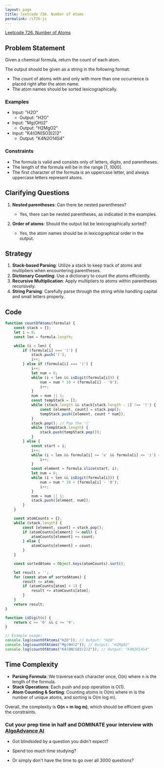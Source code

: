 ```yaml
---
layout: page
title: leetcode 726. Number of Atoms
permalink: /s726-js
---
```

[Leetcode 726. Number of Atoms](https://algoadvance.github.io/algoadvance/l726)
## Problem Statement

Given a chemical formula, return the count of each atom.

The output should be given as a string in the following format:
- The count of atoms with and only with more than one occurrence is placed right after the atom name.
- The atom names should be sorted lexicographically.

### Examples

- Input: "H2O"
  - Output: "H2O"
- Input: "Mg(OH)2"
  - Output: "H2MgO2"
- Input: "K4(ON(SO3)2)2"
  - Output: "K4N2O14S4"

### Constraints

- The formula is valid and consists only of letters, digits, and parentheses.
- The length of the formula will be in the range [1, 1000].
- The first character of the formula is an uppercase letter, and always uppercase letters represent atoms.

## Clarifying Questions

1. **Nested parentheses**: Can there be nested parentheses?
   - Yes, there can be nested parentheses, as indicated in the examples.
   
2. **Order of atoms**: Should the output list be lexicographically sorted?
   - Yes, the atom names should be in lexicographical order in the output.

## Strategy

1. **Stack-based Parsing**: Utilize a stack to keep track of atoms and multipliers when encountering parentheses.
2. **Dictionary Counting**: Use a dictionary to count the atoms efficiently.
3. **Recursive Multiplication**: Apply multipliers to atoms within parentheses recursively.
4. **String Parsing**: Carefully parse through the string while handling capital and small letters properly.

## Code

```javascript
function countOfAtoms(formula) {
    const stack = [];
    let i = 0;
    const len = formula.length;

    while (i < len) {
        if (formula[i] === '(') {
            stack.push('(');
            i++;
        } else if (formula[i] === ')') {
            i++;
            let num = 0;
            while (i < len && isDigit(formula[i])) {
                num = num * 10 + (formula[i] - '0');
                i++;
            }
            num = num || 1;
            const tempStack = [];
            while (stack.length && stack[stack.length - 1] !== '(') {
                const [element, count] = stack.pop();
                tempStack.push([element, count * num]);
            }
            stack.pop(); // Pop the '('
            while (tempStack.length) {
                stack.push(tempStack.pop());
            }
        } else {
            const start = i;
            i++;
            while (i < len && formula[i] >= 'a' && formula[i] <= 'z') {
                i++;
            }
            const element = formula.slice(start, i);
            let num = 0;
            while (i < len && isDigit(formula[i])) {
                num = num * 10 + (formula[i] - '0');
                i++;
            }
            num = num || 1;
            stack.push([element, num]);
        }
    }

    const atomCounts = {};
    while (stack.length) {
        const [element, count] = stack.pop();
        if (atomCounts[element] != null) {
            atomCounts[element] += count;
        } else {
            atomCounts[element] = count;
        }
    }

    const sortedAtoms = Object.keys(atomCounts).sort();

    let result = '';
    for (const atom of sortedAtoms) {
        result += atom;
        if (atomCounts[atom] > 1) {
            result += atomCounts[atom];
        }
    }
    return result;
}

function isDigit(c) {
    return c >= '0' && c <= '9';
}

// Example usage:
console.log(countOfAtoms("H2O")); // Output: "H2O"
console.log(countOfAtoms("Mg(OH)2")); // Output: "H2MgO2"
console.log(countOfAtoms("K4(ON(SO3)2)2")); // Output: "K4N2O14S4"
```

## Time Complexity

- **Parsing Formula**: We traverse each character once, O(n) where n is the length of the formula.
- **Stack Operations**: Each push and pop operation is O(1).
- **Atom Counting & Sorting**: Counting atoms is O(m) where m is the number of unique atoms, and sorting is O(m log m).
  
Overall, the complexity is **O(n + m log m)**, which should be efficient given the constraints.


### Cut your prep time in half and DOMINATE your interview with [AlgoAdvance AI](https://algoAdvance.com)

- Got blindsided by a question you didn't expect?

- Spend too much time studying?

- Or simply don't have the time to go over all 3000 questions?

